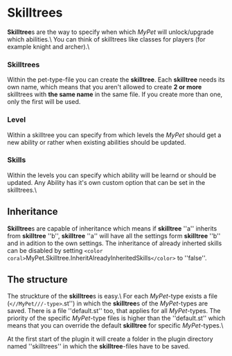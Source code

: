 # Skilltrees

**Skilltree**s are the way to specify when which *MyPet* will unlock/upgrade which abilities.\\ You can think of skilltrees like classes for players (for example knight and archer).\\

### Skilltrees

Within the pet-type-file you can create the **skilltree**. Each **skilltree** needs its own name, which means that you aren't allowed to create **2 or more** skilltrees with **the same name** in the same file.
If you create more than one, only the first will be used.
### Level

Within a skilltree you can specify from which levels the *MyPet* should get a new ability or rather when existing abilities should be updated. 

### Skills

Within the levels you can specify which ability will be learnd or should be updated.
Any Ability has it's own custom option that can be set in the skilltrees.\\
## Inheritance

**Skilltree**s are capable of inheritance which means if **skilltree** ''a'' inherits from **skilltree** ''b'', **skilltree** ''a'' will have all the settings form **skilltree** ''b'' and in adition to the own settings.
The inheritance of already inherted skills can be disabled by setting `<color coral>`MyPet.Skilltree.InheritAlreadyInheritedSkills`</color>` to ''false''.

## The structure

The struckture of the **skilltree**s is easy.\\
For each *MyPet*-type exists a file (`<//MyPet///-type>`.st'') in which the **skilltree**s of the *MyPet*-types are saved. There is a file ''default.st'' too, that applies for all *MyPet*-types. The priority of the specific *MyPet*-type files is higher than the ''default.st'' which means that you can override the default **skilltree** for specific *MyPet*-types.\\

At the first start of the plugin it will create a folder in the plugin directory named ''skilltrees''  in which the **skilltree**-files have to be saved. 

